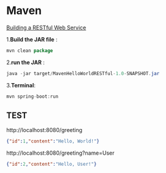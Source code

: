 # Maven
[Building a RESTful Web Service](https://spring.io/guides/gs/rest-service/#scratch)

1.**Build the JAR file**  : 
```JAVA
mvn clean package
```

2.**run the JAR**        : 
```JAVA
java -jar target/MavenHelloWorldRESTful-1.0-SNAPSHOT.jar
```

3.**Terminal**: 
```JAVA
mvn spring-boot:run
```


## TEST

http://localhost:8080/greeting
```JSON
{"id":1,"content":"Hello, World!"}
```

http://localhost:8080/greeting?name=User
```JSON
{"id":2,"content":"Hello, User!"}
```
